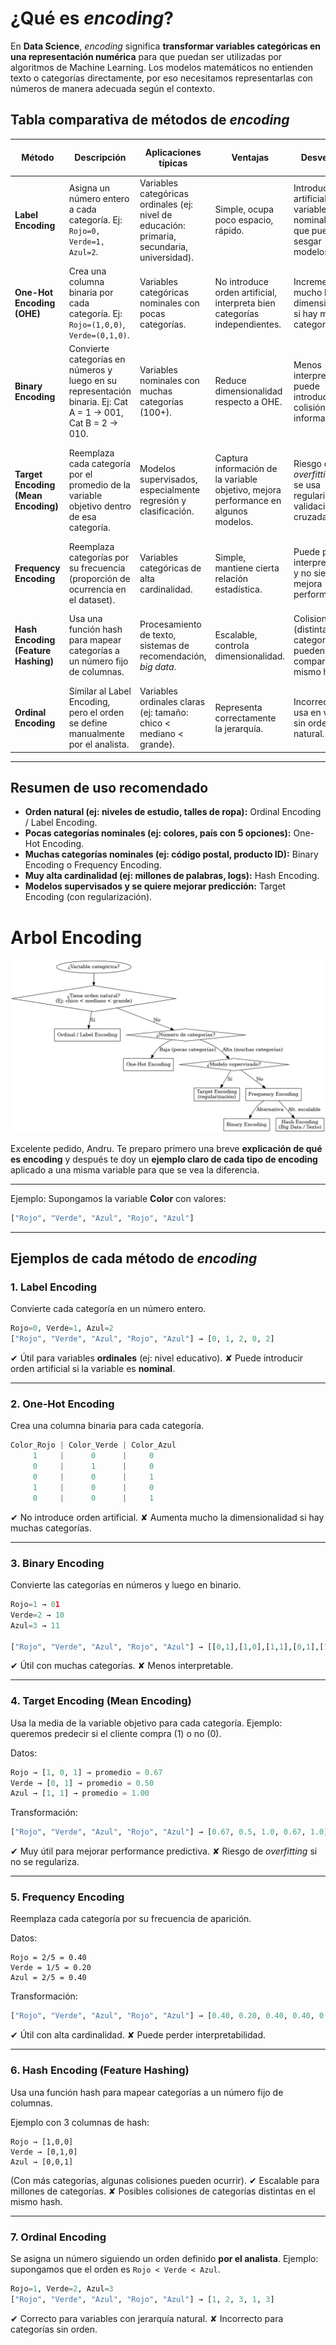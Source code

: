 # ¿Qué es *encoding*?

En **Data Science**, *encoding* significa **transformar variables categóricas en una representación numérica** para que puedan ser utilizadas por algoritmos de Machine Learning.
Los modelos matemáticos no entienden texto o categorías directamente, por eso necesitamos representarlas con números de manera adecuada según el contexto.

## Tabla comparativa de métodos de *encoding*

| Método                              | Descripción                                                                                                 | Aplicaciones típicas                                                                         | Ventajas                                                                            | Desventajas                                                                     | Cuándo conviene usarlo                                                                          |
| ----------------------------------- | ----------------------------------------------------------------------------------------------------------- | -------------------------------------------------------------------------------------------- | ----------------------------------------------------------------------------------- | ------------------------------------------------------------------------------- | ----------------------------------------------------------------------------------------------- |
| **Label Encoding**                  | Asigna un número entero a cada categoría. Ej: `Rojo=0, Verde=1, Azul=2`.                                    | Variables categóricas ordinales (ej: nivel de educación: primaria, secundaria, universidad). | Simple, ocupa poco espacio, rápido.                                                 | Introduce orden artificial en variables nominales, lo que puede sesgar modelos. | Cuando la variable tiene un orden natural entre categorías.                                     |
| **One-Hot Encoding (OHE)**          | Crea una columna binaria por cada categoría. Ej: `Rojo=(1,0,0)`, `Verde=(0,1,0)`.                           | Variables categóricas nominales con pocas categorías.                                        | No introduce orden artificial, interpreta bien categorías independientes.           | Incrementa mucho la dimensionalidad si hay muchas categorías.                   | Cuando la variable es nominal y el número de categorías es bajo o moderado.                     |
| **Binary Encoding**                 | Convierte categorías en números y luego en su representación binaria. Ej: Cat A = 1 → 001, Cat B = 2 → 010. | Variables nominales con muchas categorías (100+).                                            | Reduce dimensionalidad respecto a OHE.                                              | Menos interpretable, puede introducir colisión de información.                  | Cuando hay muchas categorías y OHE genera demasiadas columnas.                                  |
| **Target Encoding (Mean Encoding)** | Reemplaza cada categoría por el promedio de la variable objetivo dentro de esa categoría.                   | Modelos supervisados, especialmente regresión y clasificación.                               | Captura información de la variable objetivo, mejora performance en algunos modelos. | Riesgo de *overfitting* si no se usa regularización o validación cruzada.       | Cuando hay muchas categorías y se busca mejorar performance predictiva en modelos supervisados. |
| **Frequency Encoding**              | Reemplaza categorías por su frecuencia (proporción de ocurrencia en el dataset).                            | Variables categóricas de alta cardinalidad.                                                  | Simple, mantiene cierta relación estadística.                                       | Puede perder interpretabilidad y no siempre mejora performance.                 | Útil como baseline en datasets grandes con muchas categorías.                                   |
| **Hash Encoding (Feature Hashing)** | Usa una función hash para mapear categorías a un número fijo de columnas.                                   | Procesamiento de texto, sistemas de recomendación, *big data*.                               | Escalable, controla dimensionalidad.                                                | Colisiones (distintas categorías pueden compartir el mismo hash).               | Cuando hay muchísimas categorías y se requiere eficiencia en memoria y velocidad.               |
| **Ordinal Encoding**                | Similar al Label Encoding, pero el orden se define manualmente por el analista.                             | Variables ordinales claras (ej: tamaño: chico < mediano < grande).                           | Representa correctamente la jerarquía.                                              | Incorrecto si se usa en variables sin orden natural.                            | Cuando la variable tiene jerarquía definida y conocida.                                         |

---

## Resumen de uso recomendado

* **Orden natural (ej: niveles de estudio, talles de ropa):** Ordinal Encoding / Label Encoding.
* **Pocas categorías nominales (ej: colores, país con 5 opciones):** One-Hot Encoding.
* **Muchas categorías nominales (ej: código postal, producto ID):** Binary Encoding o Frequency Encoding.
* **Muy alta cardinalidad (ej: millones de palabras, logs):** Hash Encoding.
* **Modelos supervisados y se quiere mejorar predicción:** Target Encoding (con regularización).

# Arbol Encoding
![Resumen Visual](./assets/encoding_flowchart.png)

Excelente pedido, Andru. Te preparo primero una breve **explicación de qué es encoding** y después te doy un **ejemplo claro de cada tipo de encoding** aplicado a una misma variable para que se vea la diferencia.

---


Ejemplo:
Supongamos la variable **Color** con valores:

```python
["Rojo", "Verde", "Azul", "Rojo", "Azul"]
```

---

## Ejemplos de cada método de *encoding*

### 1. **Label Encoding**

Convierte cada categoría en un número entero.

```python
Rojo=0, Verde=1, Azul=2
["Rojo", "Verde", "Azul", "Rojo", "Azul"] → [0, 1, 2, 0, 2]
```

✔ Útil para variables **ordinales** (ej: nivel educativo).
✘ Puede introducir orden artificial si la variable es **nominal**.

---

### 2. **One-Hot Encoding**

Crea una columna binaria para cada categoría.

```python
Color_Rojo | Color_Verde | Color_Azul
     1     |      0      |     0
     0     |      1      |     0
     0     |      0      |     1
     1     |      0      |     0
     0     |      0      |     1
```

✔ No introduce orden artificial.
✘ Aumenta mucho la dimensionalidad si hay muchas categorías.

---

### 3. **Binary Encoding**

Convierte las categorías en números y luego en binario.

```python
Rojo=1 → 01  
Verde=2 → 10  
Azul=3 → 11  

["Rojo", "Verde", "Azul", "Rojo", "Azul"] → [[0,1],[1,0],[1,1],[0,1],[1,1]]
```

✔ Útil con muchas categorías.
✘ Menos interpretable.

---

### 4. **Target Encoding (Mean Encoding)**

Usa la media de la variable objetivo para cada categoría.
Ejemplo: queremos predecir si el cliente compra (1) o no (0).

Datos:

```python
Rojo → [1, 0, 1] → promedio = 0.67
Verde → [0, 1] → promedio = 0.50
Azul → [1, 1] → promedio = 1.00
```

Transformación:

```python
["Rojo", "Verde", "Azul", "Rojo", "Azul"] → [0.67, 0.5, 1.0, 0.67, 1.0]
```

✔ Muy útil para mejorar performance predictiva.
✘ Riesgo de *overfitting* si no se regulariza.

---

### 5. **Frequency Encoding**

Reemplaza cada categoría por su frecuencia de aparición.

Datos:

```
Rojo = 2/5 = 0.40  
Verde = 1/5 = 0.20  
Azul = 2/5 = 0.40
```

Transformación:

```python
["Rojo", "Verde", "Azul", "Rojo", "Azul"] → [0.40, 0.20, 0.40, 0.40, 0.40]
```

✔ Útil con alta cardinalidad.
✘ Puede perder interpretabilidad.

---

### 6. **Hash Encoding (Feature Hashing)**

Usa una función hash para mapear categorías a un número fijo de columnas.

Ejemplo con 3 columnas de hash:

```
Rojo → [1,0,0]  
Verde → [0,1,0]  
Azul → [0,0,1]
```

(Con más categorías, algunas colisiones pueden ocurrir).
✔ Escalable para millones de categorías.
✘ Posibles colisiones de categorías distintas en el mismo hash.

---

### 7. **Ordinal Encoding**

Se asigna un número siguiendo un orden definido **por el analista**.
Ejemplo: supongamos que el orden es `Rojo < Verde < Azul`.

```python
Rojo=1, Verde=2, Azul=3
["Rojo", "Verde", "Azul", "Rojo", "Azul"] → [1, 2, 3, 1, 3]
```

✔ Correcto para variables con jerarquía natural.
✘ Incorrecto para categorías sin orden.
